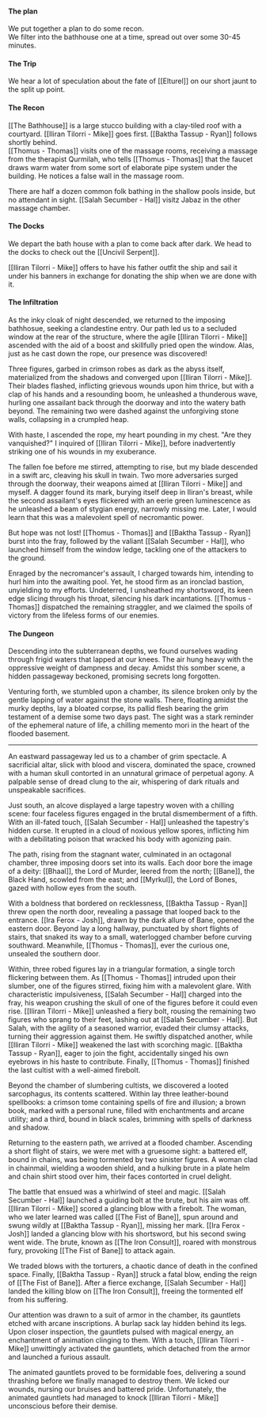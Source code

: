 #### The plan
We put together a plan to do some recon.  
We filter into the bathhouse one at a time, spread out over some 30-45 minutes.  

#### The Trip
We hear a lot of speculation about the fate of [[Elturel]] on our short jaunt to the split up point.

#### The Recon
[[The Bathhouse]] is a large stucco building with a clay-tiled roof with a courtyard.
[[Iliran Tilorri - Mike]] goes first.  [[Baktha Tassup - Ryan]] follows shortly behind.  
[[Thomus - Thomas]] visits one of the massage rooms, receiving a massage from the therapist Qurmilah, who tells [[Thomus - Thomas]] that the faucet draws warm water from some sort of elaborate pipe system under the building.  He notices a false wall in the massage room.

There are half a dozen common folk bathing in the shallow pools inside, but no attendant in sight.
[[Salah Secumber - Hal]] visitz Jabaz in the other massage chamber.

#### The Docks
We depart the bath house with a plan to come back after dark.  We head to the docks to check out the [[Uncivil Serpent]].

[[Iliran Tilorri - Mike]] offers to have his father outfit the ship and sail it under his banners in exchange for donating the ship when we are done with it.

#### The Infiltration
As the inky cloak of night descended, we returned to the imposing bathhosue, seeking a clandestine entry. Our path led us to a secluded window at the rear of the structure, where the agile [[Iliran Tilorri - Mike]] ascended with the aid of a boost and skillfully pried open the window. Alas, just as he cast down the rope, our presence was discovered!

Three figures, garbed in crimson robes as dark as the abyss itself, materialized from the shadows and converged upon [[Iliran Tilorri - Mike]]. Their blades flashed, inflicting grievous wounds upon him thrice, but with a clap of his hands and a resounding boom, he unleashed a thunderous wave, hurling one assailant back through the doorway and into the watery bath beyond. The remaining two were dashed against the unforgiving stone walls, collapsing in a crumpled heap.

With haste, I ascended the rope, my heart pounding in my chest. "Are they vanquished?" I inquired of [[Iliran Tilorri - Mike]], before inadvertently striking one of his wounds in my exuberance.

The fallen foe before me stirred, attempting to rise, but my blade descended in a swift arc, cleaving his skull in twain. Two more adversaries surged through the doorway, their weapons aimed at [[Iliran Tilorri - Mike]] and myself. A dagger found its mark, burying itself deep in Iliran's breast, while the second assailant's eyes flickered with an eerie green luminescence as he unleashed a beam of stygian energy, narrowly missing me. Later, I would learn that this was a malevolent spell of necromantic power.

But hope was not lost! [[Thomus - Thomas]] and [[Baktha Tassup - Ryan]] burst into the fray, followed by the valiant [[Salah Secumber - Hal]], who launched himself from the window ledge, tackling one of the attackers to the ground.

Enraged by the necromancer's assault, I charged towards him, intending to hurl him into the awaiting pool. Yet, he stood firm as an ironclad bastion, unyielding to my efforts. Undeterred, I unsheathed my shortsword, its keen edge slicing through his throat, silencing his dark incantations. [[Thomus - Thomas]] dispatched the remaining straggler, and we claimed the spoils of victory from the lifeless forms of our enemies.
#### The Dungeon
Descending into the subterranean depths, we found ourselves wading through frigid waters that lapped at our knees. The air hung heavy with the oppressive weight of dampness and decay. Amidst this somber scene, a hidden passageway beckoned, promising secrets long forgotten.

Venturing forth, we stumbled upon a chamber, its silence broken only by the gentle lapping of water against the stone walls. There, floating amidst the murky depths, lay a bloated corpse, its pallid flesh bearing the grim testament of a demise some two days past. The sight was a stark reminder of the ephemeral nature of life, a chilling memento mori in the heart of the flooded basement.

------------------------------------

An eastward passageway led us to a chamber of grim spectacle. A sacrificial altar, slick with blood and viscera, dominated the space, crowned with a human skull contorted in an unnatural grimace of perpetual agony. A palpable sense of dread clung to the air, whispering of dark rituals and unspeakable sacrifices.

Just south, an alcove displayed a large tapestry woven with a chilling scene: four faceless figures engaged in the brutal dismemberment of a fifth. With an ill-fated touch, [[Salah Secumber - Hal]] unleashed the tapestry's hidden curse. It erupted in a cloud of noxious yellow spores, inflicting him with a debilitating poison that wracked his body with agonizing pain.

The path, rising from the stagnant water, culminated in an octagonal chamber, three imposing doors set into its walls. Each door bore the image of a deity: [[Bhaal]], the Lord of Murder, leered from the north; [[Bane]], the Black Hand, scowled from the east; and [[Myrkul]], the Lord of Bones, gazed with hollow eyes from the south.

With a boldness that bordered on recklessness, [[Baktha Tassup - Ryan]] threw open the north door, revealing a passage that looped back to the entrance. [[Ira Ferox - Josh]], drawn by the dark allure of Bane, opened the eastern door. Beyond lay a long hallway, punctuated by short flights of stairs, that snaked its way to a small, waterlogged chamber before curving southward. Meanwhile, [[Thomus - Thomas]], ever the curious one, unsealed the southern door.

Within, three robed figures lay in a triangular formation, a single torch flickering between them. As [[Thomus - Thomas]] intruded upon their slumber, one of the figures stirred, fixing him with a malevolent glare. With characteristic impulsiveness, [[Salah Secumber - Hal]] charged into the fray, his weapon crushing the skull of one of the figures before it could even rise. [[Iliran Tilorri - Mike]] unleashed a fiery bolt, rousing the remaining two figures who sprang to their feet, lashing out at [[Salah Secumber - Hal]]. But Salah, with the agility of a seasoned warrior, evaded their clumsy attacks, turning their aggression against them. He swiftly dispatched another, while [[Iliran Tilorri - Mike]] weakened the last with scorching magic. [[Baktha Tassup - Ryan]], eager to join the fight, accidentally singed his own eyebrows in his haste to contribute. Finally, [[Thomus - Thomas]] finished the last cultist with a well-aimed firebolt.

Beyond the chamber of slumbering cultists, we discovered a looted sarcophagus, its contents scattered. Within lay three leather-bound spellbooks: a crimson tome containing spells of fire and illusion; a brown book, marked with a personal rune, filled with enchantments and arcane utility; and a third, bound in black scales, brimming with spells of darkness and shadow.

Returning to the eastern path, we arrived at a flooded chamber. Ascending a short flight of stairs, we were met with a gruesome sight: a battered elf, bound in chains, was being tormented by two sinister figures. A woman clad in chainmail, wielding a wooden shield, and a hulking brute in a plate helm and chain shirt stood over him, their faces contorted in cruel delight.

The battle that ensued was a whirlwind of steel and magic. [[Salah Secumber - Hal]] launched a guiding bolt at the brute, but his aim was off. [[Iliran Tilorri - Mike]] scored a glancing blow with a firebolt. The woman, who we later learned was called [[The Fist of Bane]], spun around and swung wildly at [[Baktha Tassup - Ryan]], missing her mark. [[Ira Ferox - Josh]] landed a glancing blow with his shortsword, but his second swing went wide. The brute, known as [[The Iron Consult]], roared with monstrous fury, provoking [[The Fist of Bane]] to attack again.

We traded blows with the torturers, a chaotic dance of death in the confined space. Finally, [[Baktha Tassup - Ryan]] struck a fatal blow, ending the reign of [[The Fist of Bane]]. After a fierce exchange, [[Salah Secumber - Hal]] landed the killing blow on [[The Iron Consult]], freeing the tormented elf from his suffering.

Our attention was drawn to a suit of armor in the chamber, its gauntlets etched with arcane inscriptions. A burlap sack lay hidden behind its legs. Upon closer inspection, the gauntlets pulsed with magical energy, an enchantment of animation clinging to them. With a touch, [[Iliran Tilorri - Mike]] unwittingly activated the gauntlets, which detached from the armor and launched a furious assault.

The animated gauntlets proved to be formidable foes, delivering a sound thrashing before we finally managed to destroy them. We licked our wounds, nursing our bruises and battered pride. Unfortunately, the animated gauntlets had managed to knock [[Iliran Tilorri - Mike]] unconscious before their demise.